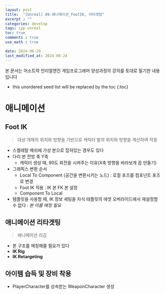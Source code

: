 ```yaml
---
layout: post
title:  "[Unreal] 09.애니메이션_FootIK, 리타겟팅"
excerpt : ""
categories: develop
tags: cpp unreal
toc: true
comments : true
use_math : true

date: 2024-06-29
last_modified_at: 2024-08-24
---
```

> <span style="font-size: 80%">
본 문서는 어소트락 언리얼엔진 게임프로그래머 양성과정의 강의를 토대로 필기한 내용입니다 </span>

<!--more-->

* this unordered seed list will be replaced by the toc
{:toc}

# 애니메이션

## Foot IK
>  대상 개체의 위치와 방향을 기반으로 캐릭터 발의 위치와 방향을 계산하여 작동

- 스켈레탈 메쉬에 가상 본으로 잡혀있는 경우도 있다
- 다리 본 전방 축 Y축
  - 캐릭터 생성 때, 90도 회전을 시켜주는 이유(X축 방향을 바라보게 끔 만들기)
- 그래픽스 변환 순서
  - Local To Component (공간을 변환시키는 노드) : 로컬 포즈를 컴포넌트 포즈로 변경
  - Foot IK 적용 : IK 본 FK 본 설정
  - Component To Local
- 템플릿을 사용할 때, IK 정보 세팅을 자식 테플릿의 에셋 오버라이드에서 재설정할 수 없다 : *본 이름 매칭 필요*

## 애니메이션 리타겟팅
> 애니메이션 리깅

- 본 구조를 매칭해줄 필요가 있다
- **IK Rig**
- **IK Retargeting**

## 아이템 습득 및 장비 착용
- PlayerCharacter를 상속받는 WeaponCharacter 생성
